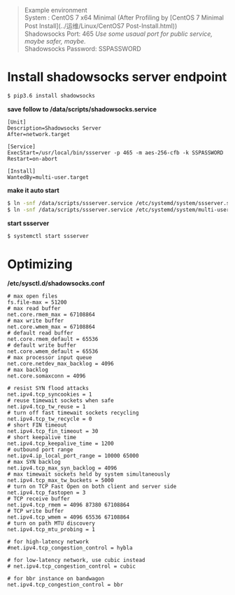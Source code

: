 > Example environment  
System : CentOS 7 x64 Minimal (After Profiling by [CentOS 7 Minimal Post Install](../运维/Linux/CentOS7 Post-Install.html))  
Shadowsocks Port: 465 *Use some usaual port for public service, maybe safer, maybe.*  
Shadowsocks Password: SSPASSWORD

# Install shadowsocks server endpoint
```bash
$ pip3.6 install shadowsocks
```

**save follow to /data/scripts/shadowsocks.service**

```text
[Unit]
Description=Shadowsocks Server
After=network.target

[Service]
ExecStart=/usr/local/bin/ssserver -p 465 -m aes-256-cfb -k SSPASSWORD
Restart=on-abort

[Install]
WantedBy=multi-user.target
```

**make it auto start**  
```bash
$ ln -snf /data/scripts/ssserver.service /etc/systemd/system/ssserver.service
$ ln -snf /data/scripts/ssserver.service /etc/systemd/system/multi-user.target.wants/ssserver.service
```  

**start ssserver**  
```bash
$ systemctl start ssserver
```

# Optimizing 
**/etc/sysctl.d/shadowsocks.conf**
```text
# max open files
fs.file-max = 51200
# max read buffer
net.core.rmem_max = 67108864
# max write buffer
net.core.wmem_max = 67108864
# default read buffer
net.core.rmem_default = 65536
# default write buffer
net.core.wmem_default = 65536
# max processor input queue
net.core.netdev_max_backlog = 4096
# max backlog
net.core.somaxconn = 4096

# resist SYN flood attacks
net.ipv4.tcp_syncookies = 1
# reuse timewait sockets when safe
net.ipv4.tcp_tw_reuse = 1
# turn off fast timewait sockets recycling
net.ipv4.tcp_tw_recycle = 0
# short FIN timeout
net.ipv4.tcp_fin_timeout = 30
# short keepalive time
net.ipv4.tcp_keepalive_time = 1200
# outbound port range
net.ipv4.ip_local_port_range = 10000 65000
# max SYN backlog
net.ipv4.tcp_max_syn_backlog = 4096
# max timewait sockets held by system simultaneously
net.ipv4.tcp_max_tw_buckets = 5000
# turn on TCP Fast Open on both client and server side
net.ipv4.tcp_fastopen = 3
# TCP receive buffer
net.ipv4.tcp_rmem = 4096 87380 67108864
# TCP write buffer
net.ipv4.tcp_wmem = 4096 65536 67108864
# turn on path MTU discovery
net.ipv4.tcp_mtu_probing = 1

# for high-latency network
#net.ipv4.tcp_congestion_control = hybla

# for low-latency network, use cubic instead
# net.ipv4.tcp_congestion_control = cubic

# for bbr instance on bandwagon
net.ipv4.tcp_congestion_control = bbr
```